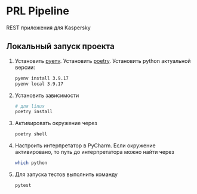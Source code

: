 # PRL Pipeline
REST приложения для Kaspersky

## Локальный запуск проекта

1. Установить [pyenv](https://github.com/pyenv/pyenv#installation). Установить [poetry](https://python-poetry.org/docs/).
   Установить python актуальной
   версии:
    ```bash
    pyenv install 3.9.17
    pyenv local 3.9.17
   ```

2. Установить зависимости
    ```bash
    # для linux
    poetry install
    ```
3. Активировать окружение через
    ```bash
    poetry shell
    ```

4. Настроить интерпретатор в PyCharm. Если окружение активировано, то путь до интерпретатора можно найти через
    ```bash
    which python
    ```
   
5. Для запуска тестов выполнить команду
    ```bash
    pytest
    ```